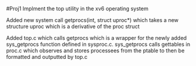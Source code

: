 #Proj1
Implment the top utility in the xv6 operating system

Added new system call getprocs(int, struct uproc*) which takes a new structure uproc which is a derivative of the proc struct

Added top.c which calls getprocs which is a wrapper for the newly added sys_getprocs function defined in sysproc.c. sys_getprocs calls
gettables in proc.c which observes and stores processees from the ptable to then be formatted and outputted by top.c



